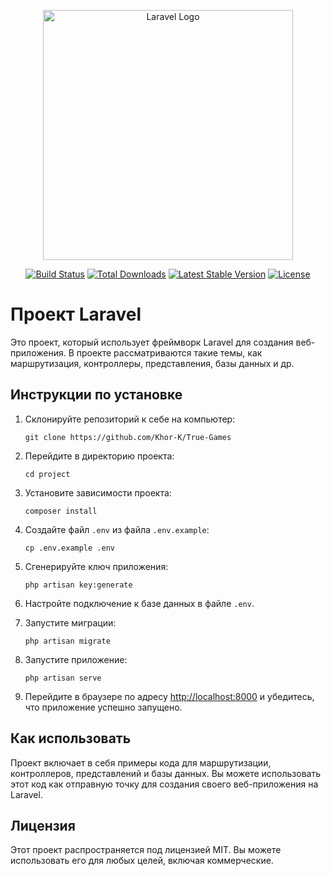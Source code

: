 <p align="center"><a href="https://laravel.com" target="_blank"><img src="https://raw.githubusercontent.com/laravel/art/master/logo-lockup/5%20SVG/2%20CMYK/1%20Full%20Color/laravel-logolockup-cmyk-red.svg" width="400" alt="Laravel Logo"></a></p>

<p align="center">
<a href="https://github.com/laravel/framework/actions"><img src="https://github.com/laravel/framework/workflows/tests/badge.svg" alt="Build Status"></a>
<a href="https://packagist.org/packages/laravel/framework"><img src="https://img.shields.io/packagist/dt/laravel/framework" alt="Total Downloads"></a>
<a href="https://packagist.org/packages/laravel/framework"><img src="https://img.shields.io/packagist/v/laravel/framework" alt="Latest Stable Version"></a>
<a href="https://packagist.org/packages/laravel/framework"><img src="https://img.shields.io/packagist/l/laravel/framework" alt="License"></a>
</p>

# Проект Laravel

Это проект, который использует фреймворк Laravel для создания веб-приложения. В проекте рассматриваются такие темы, как маршрутизация, контроллеры, представления, базы данных и др.

## Инструкции по установке

1. Склонируйте репозиторий к себе на компьютер:
    
    ```
    git clone https://github.com/Khor-K/True-Games
    
    ```
    
2. Перейдите в директорию проекта:
    
    ```
    cd project
    
    ```
    
3. Установите зависимости проекта:
    
    ```
    composer install
    
    ```
    
4. Создайте файл `.env` из файла `.env.example`:
    
    ```
    cp .env.example .env
    
    ```
    
5. Сгенерируйте ключ приложения:
    
    ```
    php artisan key:generate
    
    ```
    
6. Настройте подключение к базе данных в файле `.env`.
7. Запустите миграции:
    
    ```
    php artisan migrate
    
    ```
    
8. Запустите приложение:
    
    ```
    php artisan serve
    
    ```
    
9. Перейдите в браузере по адресу [http://localhost:8000](http://localhost:8000/) и убедитесь, что приложение успешно запущено.

## Как использовать

Проект включает в себя примеры кода для маршрутизации, контроллеров, представлений и базы данных. Вы можете использовать этот код как отправную точку для создания своего веб-приложения на Laravel.

## Лицензия

Этот проект распространяется под лицензией MIT. Вы можете использовать его для любых целей, включая коммерческие.
